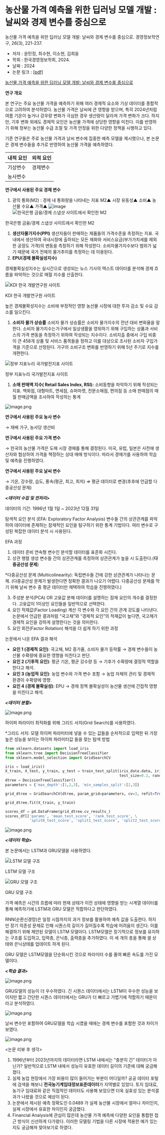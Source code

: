 # 농산물 가격 예측을 위한 딥러닝 모델 개발 : 날씨와 경제 변수를 중심으로

농산물 가격 예측을 위한 딥러닝 모델 개발: 날씨와 경제 변수를 중심으로. 경영정보학연구, 26(3), 221-237.
 - 저자 : 윤민정, 최수현, 이소현, 김희웅
 - 학회 : 한국경영정보학회, 2024.
 - 날짜 : 2024
 - 논문 링크 : [[pdf]](https://file1-earticle-net.ap2.proxy.openathens.net/PDF/Direct?key=qN3VkTW4I11J4rsBEu/TxtTiDiTFmZ3E1v0qTqKAvNtqshPFubdBQlnntLtP+FNycn5A5vjz5Z301OTuz7GhkC6gcjMwHuhi2tQOu/zv5gTPjUFnukq8KERSc5IwfXyx5nn2qw/LSRVL0lE7hwKHKtb43ioHeavzJgH9ULjZDw7n5iVxy6jprRF5KlvYA90SO4RsFAf5lx3KYi+Mk/vigOtumM4nyRnyT9bw0zsX9ec=)

[농산물 가격 예측을 위한 딥러닝 모델 개발: 날씨와 경제 변수를 중심으로](https://www.kci.go.kr/kciportal/ci/sereArticleSearch/ciSereArtiView.kci?sereArticleSearchBean.artiId=ART003113925)

**연구 개요**

 본 연구는 주요 농산물 가격을 예측하기 위해 여러 경제적 요소와 기상 데이터를 종합적으로 고려하여 분석하였다. 농산물 가격은 날씨에 큰 영향을 받으며, 특히 2024년처럼 여름 기온이 높거나 강우량 변화가 극심한 경우 생산량이 달라져 가격 변화가 크다. 하지만, 기후 변화 외에도 경제적 요인은 농산물 가격에 상당한 영향을 미친다. 이를 반영하기 위해 정부는 농산물 수급 조절 및 가격 안정을 위한 다양한 정책을 시행하고 있다.

 기존 연구들은 주로 농산물 가격과 날씨 변수에 집중한 예측 모델을 제시했으나, 본 논문은 경제 변수들을 추가로 반영하여 농산물 가격을 예측하였다.

| 내적 요인 | 외적 요인 |
| --- | --- |
| 기상변수 | 경제변수 |
| 농사변수 |  |

**연구에서 사용된 주요 경제 변수**

1. 광의 통화(M2) : 경제 내 통화량을 나타내는 지표
M2▲  시장 유동성▲ 소비▲ 농산물 수요▲ 가격▲
![image](https://github.com/YangNaang2/Paper-Review/blob/main/image.png)
![한국은행 금융/경제 스냅샷 사이트에서 확인한 M2](image.png)

한국은행 금융/경제 스냅샷 사이트에서 확인한 M2

1. **생산자물가지수(PPI)**
생산자들이 판매하는 제품들의 가격수준을 측정하는 지표. 국내에서 생산하여 국내시장에 출하되는 모든 재화와 서비스요금(부가가치세를 제외한 공장도 가격)의 변동을 측정하기 위해 작성한다. 소비자물가지수보다 범위가 넓기 때문에 국가 전체의 물가추이를 측정하는 데 이용된다.
2. **EPU(경제 불확실성지수)**

경제불확실성지수는 실시간으로 생성되는 뉴스 기사의 텍스트 데이터를 분석해 경제 흐름을 파악하는 것으로 매월 지수를 산출한다.

![KDI 한국 개발연구원 사이트](image%201.png)

KDI 한국 개발연구원 사이트

높은 경제불확성지수는 소비에 부정적인 영향 농산물 시정에 대한 투자 감소 및 수요 감소를 일으킨다.

1. **소비자 물가 상승률**
소비자 물가 상승률은 소비자 물가지수의 전년 대비 변화율을 말한다. 소비자 물가지수는가구에서 일상생활을 영위하기 위해 구입하는 상품과 서비스의 가격 변동을 측정하기 위하여 작성되는 지수이다. 소비지출 중에서 구입 비중이 큰 458개 상품 및 서비스 품목들을 정하고 이를 대상으로 조사된 소비자 구입가격을 기준으로 산정된다.  가구의 소비구조 변화를 반영하기 위해 5년 주기로 지수를 개편한다.

![정부 지표누리 국가발전지표 사이트](image%202.png)

정부 지표누리 국가발전지표 사이트

1. **소매 판매액 지수( Retail Sales Index, RSI):** 
소비동향을 파악하기 위해 작성되는 지표. 백화점, 대형마트, 면세점, 슈퍼마켓, 전문소매점, 편의점 등 소매 판매점의 매월 판매금액을 조사하여 작성하는 통계

![image.png](image%203.png)

**연구에서 사용된 주요 농사 변수**

→ 재배 가구, 농사당 생산비

**연구에서 사용된 주요 가격 변수**

→ 한국의 농산물 가격은 도매 시장 경매를 통해 결정된다. 미국, 유럽, 일본은 사전에 생산자와 협상하여 가격을 책정하는 상대 매매 방식이다. 따라서 경매가를 사용하여 학습 및 예측을 진행하였다.

**연구에서 사용된 주요 날씨 변수**

→ 기온, 강수량, 습도, 풍속(평균, 최고, 최저) ⇒ 평균 데이터로 변경(추후에 언급할 다중공산성 문제)

***<데이터 수집 및 전처리>***

데이터의 기간: 1996년 1월 1일 ~ 2023년 12월 31일

탐색적 요인 분석 (EFA: Exploratory Factor Analysis)
변수들 간의 상관관계를 파악하여 데이터에 존재하는 잠재적인 요인을 탐구하기 위한 통계 기법이다.
여러 변수로 구성된 복잡한 데이터 분석 시 사용된다.

EFA 과정
1. 데이터 준비
연속형 변수인 분석할 데이터를 표준화 시킨다.
2. 상관 행렬 생성
변수들 간의 상관관계를 측정하여 상관관계가 높을 시 도출한다.(**다중공산성 문제**)

*다중공산성 문제 (Multicolinearity): 독립변수들 간에 강한 상관관계가 나타나는 문제.
(다중공산성 문제가 발생한다면 정확한 결과가 나오기 어렵다. 다중공산성 문제를 막기 위해 날씨 변수 중 평균 데이터만 채택하여 학습을 진행하였다.)

3. 주성분 분석(PCA) OR 고윳값 분해
데이터를 설명하는 잠재 요인의 개수를 결정한다. 고윳값이 1이상인 요인들을 일반적으로 선택한다.
4.  요인 적재값(Factor Loading) 계산
각 변수와 각 요인 간의 관계 강도를 나타낸다. 논문에서 언급한 결과처럼 “국고채”와 “경제적 요인”의 적재값이 높다면, 국고채가 경제적 요인을 강하게 설명한다는 것을 의미한다.
5. 요인 회전(Factor Rotation)
해석을 더 쉽게 하기 위한 과정

논문에서 나온 EFA 결과 해석

- **요인 1 (경제적 요인)**: 국고채, M2 증가율, 소비자 물가 등락률 → 경제 변수들이 농산물 수확량에 중요한 영향을 미친다고 판단.
- **요인 2 (기후적 요인)**: 평균 기온, 평균 강수량 등 → 기후가 수확량에 결정적 역할을 한다고 해석.
- **요인 3 (농업적 요인)**: 농업 변수와 가격 변수 포함 → 농업 자체의 관리 및 경제적 환경이 수확량에 영향.
- **요인 4 (경제 불확실성)**: EPU → 경제 정책 불확실성이 농산물 생산에 간접적 영향을 미친다고 해석.

***<데이터 분할>***

![image.png](image%204.png)

하이퍼 파라미터 최적화를 위해 그리드 서치(Grid Search)를 사용하였다.

*그리드 서치: 모델 하이퍼 파라미터에 넣을 수 있는 값들을 순차적으로 입력한 뒤 가장 높은 성능을 보이는 하이퍼 파라미터값 들을 찾는 탐색 방법

```python
from sklearn.datasets import load_iris
from sklearn.tree import DecisionTreeClassifier
from sklearn.model_selection import GridSearchCV

iris = load_iris()
X_train, X_test, y_train, y_test = train_test_split(iris_data.data, iris_data.target, 
                                                    test_size=0.2, random_state=121)
dtree = DecisionTreeClassifier()
parameters = {'max_depth':[1,2,3], 'min_samples_split':[2,3]}

grid_dtree = GridSearchCV(dtree, param_grid=parameters, cv=3, refit=True)

grid_dtree.fit(X_train, y_train)

scores_df = pd.DataFrame(grid_dtree.cv_results_)
scores_df[['params', 'mean_test_score', 'rank_test_score', \
           'split0_test_score', 'split1_test_score', 'split2_test_score']]
```

![image.png](image%205.png)

***<데이터 학습>***

본 논문에서는 LSTM과 GRU모델을 사용하였다.

![LSTM 모델 구조](image%206.png)

LSTM 모델 구조

![GRU 모델 구조](image%207.png)

GRU 모델 구조

가격 예측은 시간의 흐름에 따라 현재 상태가 이전 상태에 영향을 받는 시계열 데이터를 통해 예측하기에 LSTM과 GRU 모델은 적합하다고 판단하였다.

RNN(순환신경망)은 일정 시점까지의 과거 정보를 활용하여 예측 값을 도출한다. 하지만 장기 의존성 문제로 인해 시퀀스의 길이가 길어질수록 학습에 어려움이 생긴다. 이를 해결하기 위해 제안된 모델이 LSTM 모델이다. LSTM모델은 장기적으로 정보를 유지하는 구조를 도입하고, 입력층, 은닉층, 출력층을 추가하였다. 이 세 개의 층을 통해 셀 상태와 은닉상태를 업데이트 하게 된다.

GRU 모델은 LSTM모델을 단순화시킨 것으로 파라미터 수를 줄여 빠른 속도를 가진 모델이다.

***<학습 결과>***

![image.png](image%208.png)

GRU모델의 성능이 더 우수하였다. 긴 시퀀스 데이터에서는 LSTM이 우수한 성능을 보이지만 짧고 간단한 시퀀스 데이터에서는  GRU가 더 빠르고 가볍기에 적합하기 때문이라고 분석하였다.

![image.png](image%209.png)

날씨 변수만 포함하여 GRU모델을 학습 시켰을 때에는 경제 변수를 포함한 것과 차이가 보였다.

![image.png](image%2010.png)

<논문 리뷰 후 생각>

1. 1996년부터 2023년까지의 데이터라면 LSTM 내에서는 “충분히 긴” 데이터가 아닌가? 일반적으로 LSTM 내에서 성능이 유효한 데이터 길이의 기준에 대해 궁금해졌다.
2. 실제 농업 현장에서 가장 비용이 많이 들어가는 부분이 어디일까? 공공 데이터 포털에 검색을 해보니 **전국농기계임대정보표준데이터**가 지역별로 있었다. 토지 임대료, 농기구 임대료와 같은 직접적인 데이터도 사용해 보았으면 더욱 실효성 있는 분석결과가 나왔을 것으로 예상이 된다.
3. 논문에서 제시된 예측 정확도인 0.0489 가 실제 농산물 시장에서 얼마나  차이인지, 실제 시장에서 유효한 차이인지 궁금했다.
4. Financial Analysis에 관심이 많은데 농산물 가격 예측에 다양한 요인을 통합한 접근 방식이 신선하게 다가왔다. 이러한 모델링 기법을 다른 시장에 적용한 예가 있는지도 궁금해져 찾아보기로 하였다.
